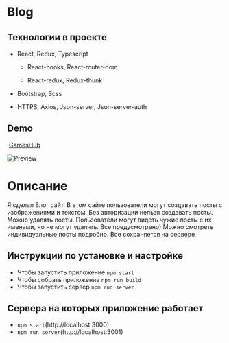 # Blog

## **Технологии в проекте**

+ React, Redux, Typescript

  + React-hooks, React-router-dom

  + React-redux, Redux-thunk

+ Bootstrap, Scss

+ HTTPS, Axios, Json-server, Json-server-auth

## Demo 
​
[GamesHub](https://github.com/amirkhan-web05/gameshub/blob/main/src/assets/images/gameshub.png)

![Preview](https://drive.google.com/drive/folders/1ywhQP955UI-Owfkb1mawW5DEnos2D1nL "GamesHub")

<h1>Описание</h1>

<p>
Я сделал Блог сайт. В этом сайте пользователи могут создавать посты с изображениями и текстом. Без авторизации нельзя создавать посты. Можно удалять посты. 
Пользователи могут видеть чужие посты с их именами, но не могут удалять. Все предусмотрено) Можно смотреть индивидуальные посты подробно. Все сохраняется на сервере 
</p>

## Инструкции по установке и настройке

+ Чтобы запустить приложение ``npm start``
+ Чтобы собрать приложение ``npm run build``
+ Чтобы запустить сервер ``npm run server``

## Сервера на которых приложение работает 
+ ``npm start``(http://localhost:3000)
+ ``npm run server``(http://localhost:3001)
